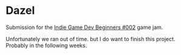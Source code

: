 # Dazel
Submission for the [Indie Game Dev Beginners #002](https://itch.io/jam/indie-game-dev-beginners-002) game jam.

Unfortunately we ran out of time. but I do want to finish this project. Probably in the following weeks.
